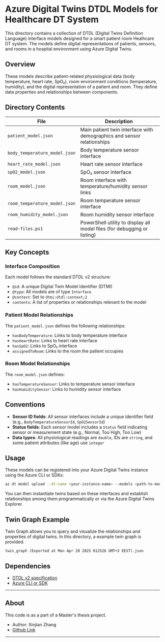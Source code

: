 # Azure Digital Twins DTDL Models for Healthcare DT System

This directory contains a collection of DTDL (Digital Twins Definition Language) interface models designed for a smart patient room Healhcare DT system. The models define digital representations of patients, sensors, and rooms in a hospital environment using Azure Digital Twins.

## Overview

These models describe patient-related physiological data (body temperature, heart rate, SpO₂), room environment conditions (temperature, humidity), and the digital representation of a patient and room. They define data properties and relationships between components.

## Directory Contents

| File                            | Description                              |
|---------------------------------|------------------------------------------|
| `patient_model.json`            | Main patient twin interface with demographics and sensor relationships |
| `body_temperature_model.json`   | Body temperature sensor interface        |
| `heart_rate_model.json`         | Heart rate sensor interface              |
| `spO2_model.json`               | SpO₂ sensor interface                    |
| `room_model.json`               | Room interface with temperature/humidity sensor links |
| `room_temperature_model.json`   | Room temperature sensor interface        |
| `room_humidity_model.json`      | Room humidity sensor interface           |
| `read-files.ps1`                | PowerShell utility to display all model files (for debugging or listing) |

## Key Concepts

### Interface Composition

Each model follows the standard DTDL v2 structure:
- `@id`: A unique Digital Twin Model Identifier (DTMI)
- `@type`: All models are of type `Interface`
- `@context`: Set to `dtmi:dtdl:context;2`
- `contents`: A list of properties or relationships relevant to the model

### Patient Model Relationships

The `patient_model.json` defines the following relationships:
- `hasBodyTemperature`: Links to body temperature interface
- `hasHeartRate`: Links to heart rate interface
- `hasSpO2`: Links to SpO₂ interface
- `assignedToRoom`: Links to the room the patient occupies

### Room Model Relationships

The `room_model.json` defines:
- `hasTemperatureSensor`: Links to temperature sensor interface
- `hasHumiditySensor`: Links to humidity sensor interface

## Conventions

- **Sensor ID fields**: All sensor interfaces include a unique identifier field (e.g., `BodyTemperatureSensorId`, `SpO2SensorId`)
- **Status fields**: Each sensor model includes a `Status` field indicating sensor or measurement state (e.g., Normal, Too High, Too Low)
- **Data types**: All physiological readings are `double`, IDs are `string`, and some patient attributes (like age) use `integer`

## Usage

These models can be registered into your Azure Digital Twins instance using the Azure CLI or SDKs:

```bash
az dt model upload --dt-name <your-instance-name> --models <path-to-models>/*.json
```

You can then instantiate twins based on these interfaces and establish relationships among them programmatically or via the Azure Digital Twins Explorer.


## Twin Graph Example

Twin Graph allows you to query and visualize the relationships and properties of digital twins. In this directory, a example twin graph is provided.

`twin_graph (Exported at Mon Apr 28 2025 012526 GMT+3 EEST).json`


## Dependencies

- [DTDL v2 specification](https://learn.microsoft.com/en-us/azure/digital-twins/concepts-models)
- [Azure CLI or SDK](https://learn.microsoft.com/en-us/azure/digital-twins/quickstart-cli)

---

## About

This code is as a part of a Master's thesis project.

- Author: Xinjian Zhang
- [Github Link](https://github.com/Xinjian-Zhang)

---